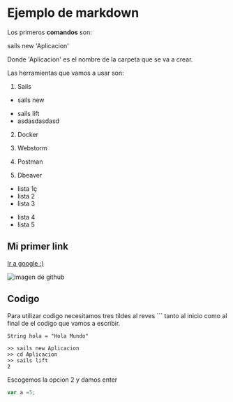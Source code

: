 # Ejemplo de markdown

Los primeros **comandos** son:

sails new 'Aplicacion'

Donde 'Aplicacion' es el nombre de la carpeta que se va a crear.


Las herramientas que vamos a usar son:

1. Sails
  * sails new
  - sails lift
  - asdasdasdasd
2. Docker
  
3. Webstorm
4. Postman
5. Dbeaver

- lista 1ç
- lista 2
- lista 3
* lista 4
* lista 5 

## Mi primer link 

[Ir a google :)](https://www.google.com)

![imagen de github](https://assets-cdn.github.com/images/modules/open_graph/github-octocat.png)


## Codigo

Para utilizar codigo necesitamos tres tildes al reves  ``` tanto al inicio como al final de el codigo que vamos a escribir.

```
String hola = "Hola Mundo" 
```

```
>> sails new Aplicacion
>> cd Aplicacion
>> sails lift
2
```
Escogemos la opcion 2 y damos enter


```javascript
var a =5;
```
